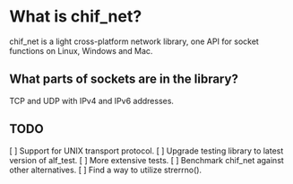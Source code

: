 # What is chif_net?
chif_net is a light cross-platform network library, one API for socket
functions on Linux, Windows and Mac.

## What parts of sockets are in the library?
TCP and UDP with IPv4 and IPv6 addresses.

## TODO
[ ] Support for UNIX transport protocol.
[ ] Upgrade testing library to latest version of alf_test.
[ ] More extensive tests.
[ ] Benchmark chif_net against other alternatives.
[ ] Find a way to utilize strerrno().
